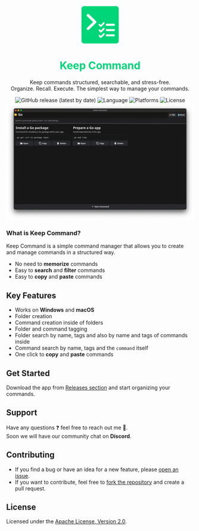 <div align="center">
  <img src="./Icon.png" alt="Keep Command" width="100" height="100">
</div>

<h1 align="center" style="color: #00D578">
  Keep Command
</h1>

<p align="center">
  Keep commands structured, searchable, and stress-free. <br>
  Organize. Recall. Execute. The simplest way to manage your commands.
</p>

<div align="center">
  <img src="https://img.shields.io/github/v/release/AlbertArakelyan/keep-command" alt="GitHub release (latest by date)">
  <img src="https://img.shields.io/badge/language-go-blue" alt="Language">
  <img src="https://img.shields.io/badge/platforms-Windows,%20Mac%20OS,%20Linux%20(comming%20soon)-green" alt="Platforms">
  <img src="https://img.shields.io/github/license/AlbertArakelyan/keep-command" alt="License">
</div>

<div align="center">
  <img src="./branding/screenshot.png" alt="Keep Command">
</div>

### What is Keep Command?

Keep Command is a simple command manager that allows you to create and manage commands in a structured way. <br>

- No need to **memorize** commands
- Easy to **search** and **filter** commands
- Easy to **copy** and **paste** commands

## Key Features
- Works on **Windows** and **macOS**
- Folder creation
- Command creation inside of folders
- Folder and command tagging
- Folder search by name, tags and also by name and tags of commands inside
- Command search by name, tags and the `command` itself
- One click to **copy** and **paste** commands

## Get Started

Download the app from [Releases section](https://github.com/AlbertArakelyan/keep-command/releases/latest) and start organizing your commands.

## Support

Have any questions ❓ feel free to reach out me 🙂. <br>
Soon we will have our community chat on **Discord**.

## Contributing

- If you find a bug or have an idea for a new feature, please [open an issue](https://github.com/AlbertArakelyan/keep-command/issues).
- If you want to contribute, feel free to [fork the repository](https://github.com/AlbertArakelyan/keep-command) and create a pull request.

## License

Licensed under the [Apache License, Version 2.0](https://github.com/AlbertArakelyan/keep-command/blob/main/LICENSE).
